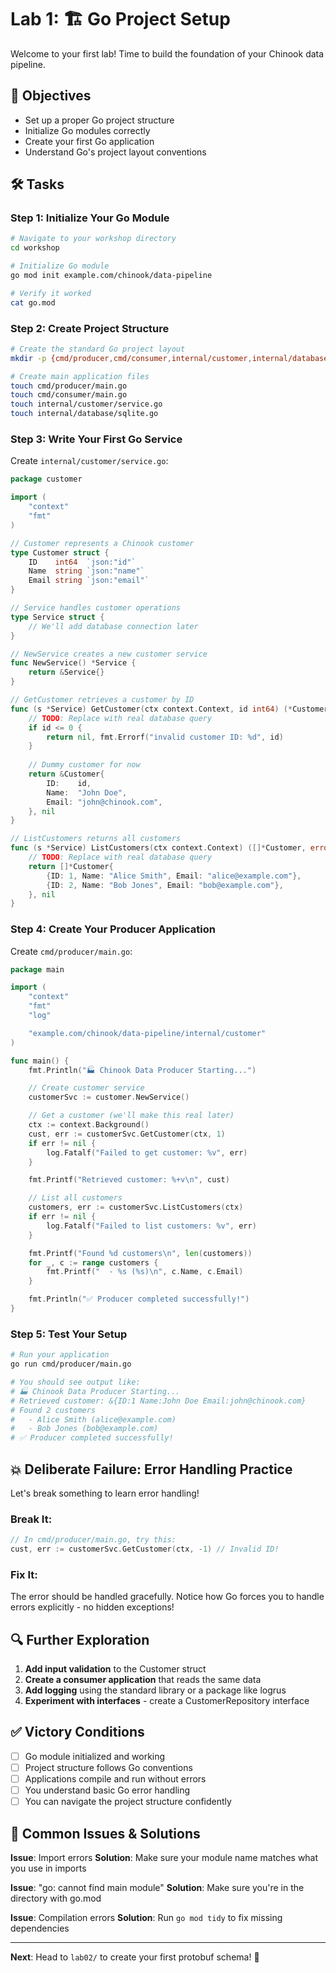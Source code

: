 # Lab 1: 🏗️ Go Project Setup

Welcome to your first lab! Time to build the foundation of your Chinook data pipeline. 

## 🎯 Objectives
- Set up a proper Go project structure
- Initialize Go modules correctly
- Create your first Go application
- Understand Go's project layout conventions

## 🛠️ Tasks

### Step 1: Initialize Your Go Module
```bash
# Navigate to your workshop directory
cd workshop

# Initialize Go module
go mod init example.com/chinook/data-pipeline

# Verify it worked
cat go.mod
```

### Step 2: Create Project Structure
```bash
# Create the standard Go project layout
mkdir -p {cmd/producer,cmd/consumer,internal/customer,internal/database,pkg/proto,api/customer/v1}

# Create main application files
touch cmd/producer/main.go
touch cmd/consumer/main.go
touch internal/customer/service.go
touch internal/database/sqlite.go
```

### Step 3: Write Your First Go Service
Create `internal/customer/service.go`:

```go
package customer

import (
	"context"
	"fmt"
)

// Customer represents a Chinook customer
type Customer struct {
	ID    int64  `json:"id"`
	Name  string `json:"name"`
	Email string `json:"email"`
}

// Service handles customer operations
type Service struct {
	// We'll add database connection later
}

// NewService creates a new customer service
func NewService() *Service {
	return &Service{}
}

// GetCustomer retrieves a customer by ID
func (s *Service) GetCustomer(ctx context.Context, id int64) (*Customer, error) {
	// TODO: Replace with real database query
	if id <= 0 {
		return nil, fmt.Errorf("invalid customer ID: %d", id)
	}
	
	// Dummy customer for now
	return &Customer{
		ID:    id,
		Name:  "John Doe",
		Email: "john@chinook.com",
	}, nil
}

// ListCustomers returns all customers
func (s *Service) ListCustomers(ctx context.Context) ([]*Customer, error) {
	// TODO: Replace with real database query
	return []*Customer{
		{ID: 1, Name: "Alice Smith", Email: "alice@example.com"},
		{ID: 2, Name: "Bob Jones", Email: "bob@example.com"},
	}, nil
}
```

### Step 4: Create Your Producer Application
Create `cmd/producer/main.go`:

```go
package main

import (
	"context"
	"fmt"
	"log"

	"example.com/chinook/data-pipeline/internal/customer"
)

func main() {
	fmt.Println("🏭 Chinook Data Producer Starting...")

	// Create customer service
	customerSvc := customer.NewService()

	// Get a customer (we'll make this real later)
	ctx := context.Background()
	cust, err := customerSvc.GetCustomer(ctx, 1)
	if err != nil {
		log.Fatalf("Failed to get customer: %v", err)
	}

	fmt.Printf("Retrieved customer: %+v\n", cust)

	// List all customers
	customers, err := customerSvc.ListCustomers(ctx)
	if err != nil {
		log.Fatalf("Failed to list customers: %v", err)
	}

	fmt.Printf("Found %d customers\n", len(customers))
	for _, c := range customers {
		fmt.Printf("  - %s (%s)\n", c.Name, c.Email)
	}

	fmt.Println("✅ Producer completed successfully!")
}
```

### Step 5: Test Your Setup
```bash
# Run your application
go run cmd/producer/main.go

# You should see output like:
# 🏭 Chinook Data Producer Starting...
# Retrieved customer: &{ID:1 Name:John Doe Email:john@chinook.com}
# Found 2 customers
#   - Alice Smith (alice@example.com)
#   - Bob Jones (bob@example.com)
# ✅ Producer completed successfully!
```

## 💥 Deliberate Failure: Error Handling Practice

Let's break something to learn error handling!

### Break It:
```go
// In cmd/producer/main.go, try this:
cust, err := customerSvc.GetCustomer(ctx, -1) // Invalid ID!
```

### Fix It:
The error should be handled gracefully. Notice how Go forces you to handle errors explicitly - no hidden exceptions!

## 🔍 Further Exploration

1. **Add input validation** to the Customer struct
2. **Create a consumer application** that reads the same data
3. **Add logging** using the standard library or a package like logrus
4. **Experiment with interfaces** - create a CustomerRepository interface

## ✅ Victory Conditions

- [ ] Go module initialized and working
- [ ] Project structure follows Go conventions
- [ ] Applications compile and run without errors
- [ ] You understand basic Go error handling
- [ ] You can navigate the project structure confidently

## 🚨 Common Issues & Solutions

**Issue**: Import errors
**Solution**: Make sure your module name matches what you use in imports

**Issue**: "go: cannot find main module"
**Solution**: Make sure you're in the directory with go.mod

**Issue**: Compilation errors
**Solution**: Run `go mod tidy` to fix missing dependencies

---

**Next**: Head to `lab02/` to create your first protobuf schema! 🎯